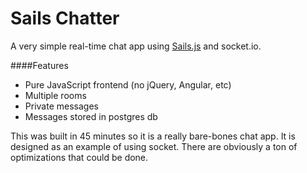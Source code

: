# Sails Chatter

A very simple real-time chat app using [Sails.js](http://sailsjs.org) and socket.io.

####Features

* Pure JavaScript frontend (no jQuery, Angular, etc)
* Multiple rooms
* Private messages
* Messages stored in postgres db

This was built in 45 minutes so it is a really bare-bones chat app. It is designed as an example of using socket. There are obviously a ton of optimizations that could be done.